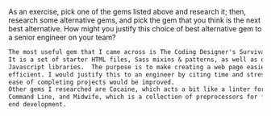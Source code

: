As an exercise, pick one of the gems listed above and research it;
then, research some alternative gems, and pick the gem that you think
is the next best alternative. How might you justify this choice of best
alternative gem to a senior engineer on your team?

```txt
The most useful gem that I came across is The Coding Designer's Survival Kit.
It is a set of starter HTML files, Sass mixins & patterns, as well as open source
Javascript libraries.  The purpose is to make creating a web page easier and more
efficient. I would justify this to an engineer by citing time and stress saved.  The
ease of completing projects would be improved.
Other gems I researched are Cocaine, which acts a bit like a linter for the
Command Line, and Midwife, which is a collection of preprocessors for front
end development.
```
